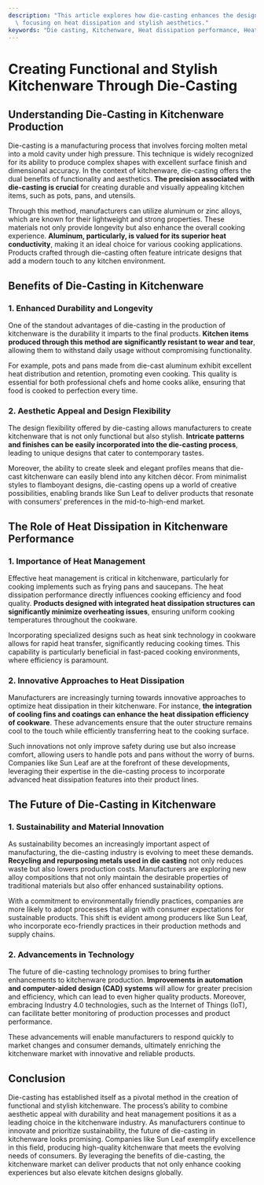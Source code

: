 ```yaml
---
description: "This article explores how die-casting enhances the design and functionality of kitchenware,\
  \ focusing on heat dissipation and stylish aesthetics."
keywords: "Die casting, Kitchenware, Heat dissipation performance, Heat sink"
---
```

# Creating Functional and Stylish Kitchenware Through Die-Casting

## Understanding Die-Casting in Kitchenware Production

Die-casting is a manufacturing process that involves forcing molten metal into a mold cavity under high pressure. This technique is widely recognized for its ability to produce complex shapes with excellent surface finish and dimensional accuracy. In the context of kitchenware, die-casting offers the dual benefits of functionality and aesthetics. **The precision associated with die-casting is crucial** for creating durable and visually appealing kitchen items, such as pots, pans, and utensils.

Through this method, manufacturers can utilize aluminum or zinc alloys, which are known for their lightweight and strong properties. These materials not only provide longevity but also enhance the overall cooking experience. **Aluminum, particularly, is valued for its superior heat conductivity**, making it an ideal choice for various cooking applications. Products crafted through die-casting often feature intricate designs that add a modern touch to any kitchen environment.

## Benefits of Die-Casting in Kitchenware

### 1. Enhanced Durability and Longevity

One of the standout advantages of die-casting in the production of kitchenware is the durability it imparts to the final products. **Kitchen items produced through this method are significantly resistant to wear and tear**, allowing them to withstand daily usage without compromising functionality. 

For example, pots and pans made from die-cast aluminum exhibit excellent heat distribution and retention, promoting even cooking. This quality is essential for both professional chefs and home cooks alike, ensuring that food is cooked to perfection every time.

### 2. Aesthetic Appeal and Design Flexibility

The design flexibility offered by die-casting allows manufacturers to create kitchenware that is not only functional but also stylish. **Intricate patterns and finishes can be easily incorporated into the die-casting process**, leading to unique designs that cater to contemporary tastes. 

Moreover, the ability to create sleek and elegant profiles means that die-cast kitchenware can easily blend into any kitchen décor. From minimalist styles to flamboyant designs, die-casting opens up a world of creative possibilities, enabling brands like Sun Leaf to deliver products that resonate with consumers’ preferences in the mid-to-high-end market.

## The Role of Heat Dissipation in Kitchenware Performance

### 1. Importance of Heat Management

Effective heat management is critical in kitchenware, particularly for cooking implements such as frying pans and saucepans. The heat dissipation performance directly influences cooking efficiency and food quality. **Products designed with integrated heat dissipation structures can significantly minimize overheating issues**, ensuring uniform cooking temperatures throughout the cookware.

Incorporating specialized designs such as heat sink technology in cookware allows for rapid heat transfer, significantly reducing cooking times. This capability is particularly beneficial in fast-paced cooking environments, where efficiency is paramount.

### 2. Innovative Approaches to Heat Dissipation

Manufacturers are increasingly turning towards innovative approaches to optimize heat dissipation in their kitchenware. For instance, **the integration of cooling fins and coatings can enhance the heat dissipation efficiency of cookware**. These advancements ensure that the outer structure remains cool to the touch while efficiently transferring heat to the cooking surface.

Such innovations not only improve safety during use but also increase comfort, allowing users to handle pots and pans without the worry of burns. Companies like Sun Leaf are at the forefront of these developments, leveraging their expertise in the die-casting process to incorporate advanced heat dissipation features into their product lines.

## The Future of Die-Casting in Kitchenware

### 1. Sustainability and Material Innovation

As sustainability becomes an increasingly important aspect of manufacturing, the die-casting industry is evolving to meet these demands. **Recycling and repurposing metals used in die casting** not only reduces waste but also lowers production costs. Manufacturers are exploring new alloy compositions that not only maintain the desirable properties of traditional materials but also offer enhanced sustainability options.

With a commitment to environmentally friendly practices, companies are more likely to adopt processes that align with consumer expectations for sustainable products. This shift is evident among producers like Sun Leaf, who incorporate eco-friendly practices in their production methods and supply chains.

### 2. Advancements in Technology

The future of die-casting technology promises to bring further enhancements to kitchenware production. **Improvements in automation and computer-aided design (CAD) systems** will allow for greater precision and efficiency, which can lead to even higher quality products. Moreover, embracing Industry 4.0 technologies, such as the Internet of Things (IoT), can facilitate better monitoring of production processes and product performance.

These advancements will enable manufacturers to respond quickly to market changes and consumer demands, ultimately enriching the kitchenware market with innovative and reliable products.

## Conclusion

Die-casting has established itself as a pivotal method in the creation of functional and stylish kitchenware. The process’s ability to combine aesthetic appeal with durability and heat management positions it as a leading choice in the kitchenware industry. As manufacturers continue to innovate and prioritize sustainability, the future of die-casting in kitchenware looks promising. Companies like Sun Leaf exemplify excellence in this field, producing high-quality kitchenware that meets the evolving needs of consumers. By leveraging the benefits of die-casting, the kitchenware market can deliver products that not only enhance cooking experiences but also elevate kitchen designs globally.
